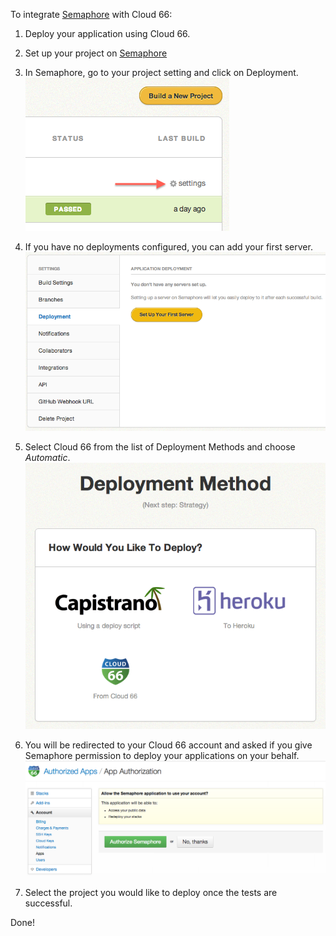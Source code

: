 
To integrate [Semaphore](https://semaphoreapp.com) with Cloud 66:

1. Deploy your application using Cloud 66.
2. Set up your project on [Semaphore](https://semaphoreapp.com)
3. In Semaphore, go to your project setting and click on Deployment.
![](/assets/shared/semaphore_project_settings.png)

4. If you have no deployments configured, you can add your first server.
![](/assets/shared/semaphore_project_deployment.png)

5. Select Cloud 66 from the list of Deployment Methods and choose *Automatic*.
![](/assets/shared/deployment_method.png)

6. You will be redirected to your Cloud 66 account and asked if you give Semaphore permission to deploy your applications on your behalf.
![](/assets/shared/oauth_access_rights.png)

7. Select the project you would like to deploy once the tests are successful.

Done!
